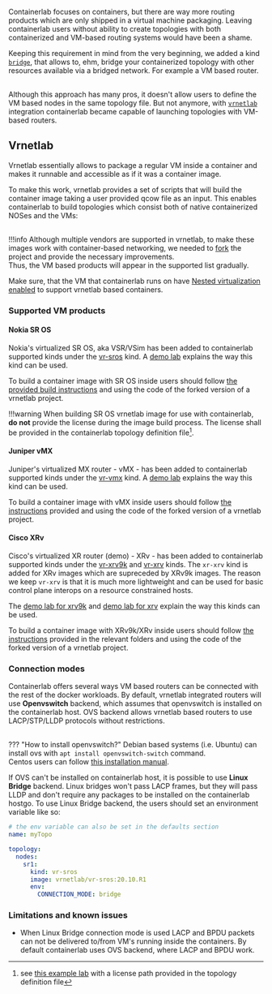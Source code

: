 Containerlab focuses on containers, but there are way more routing products which are only shipped in a virtual machine packaging. Leaving containerlab users without ability to create topologies with both containerized and VM-based routing systems would have been a shame.

Keeping this requirement in mind from the very beginning, we added a kind [`bridge`](../lab-examples/ext-bridge.md), that allows to, ehm, bridge your containerized topology with other resources available via a bridged network. For example a VM based router.

<div class="mxgraph" style="max-width:100%;border:1px solid transparent;margin:0 auto; display:block;" data-mxgraph="{&quot;page&quot;:0,&quot;zoom&quot;:1.5,&quot;highlight&quot;:&quot;#0000ff&quot;,&quot;nav&quot;:true,&quot;check-visible-state&quot;:true,&quot;resize&quot;:true,&quot;url&quot;:&quot;https://raw.githubusercontent.com/srl-wim/container-lab/diagrams/vrnetlab.drawio&quot;}"></div>

<script type="text/javascript" src="https://cdn.jsdelivr.net/gh/hellt/drawio-js@main/embed2.js" async></script>

Although this approach has many pros, it doesn't allow users to define the VM based nodes in the same topology file. But not anymore, with [`vrnetlab`](https://github.com/plajjan/vrnetlab) integration containerlab became capable of launching topologies with VM-based routers.

## Vrnetlab
Vrnetlab essentially allows to package a regular VM inside a container and makes it runnable and accessible as if it was a container image.

To make this work, vrnetlab provides a set of scripts that will build the container image taking a user provided qcow file as an input. This enables containerlab to build topologies which consist both of native containerized NOSes and the VMs:

<div class="mxgraph" style="max-width:100%;border:1px solid transparent;margin:0 auto; display:block;" data-mxgraph="{&quot;page&quot;:1,&quot;zoom&quot;:1.5,&quot;highlight&quot;:&quot;#0000ff&quot;,&quot;nav&quot;:true,&quot;check-visible-state&quot;:true,&quot;resize&quot;:true,&quot;url&quot;:&quot;https://raw.githubusercontent.com/srl-wim/container-lab/diagrams/vrnetlab.drawio&quot;}"></div>

!!!info
    Although multiple vendors are supported in vrnetlab, to make these images work with container-based networking, we needed to [fork](https://github.com/hellt/vrnetlab) the project and provide the necessary improvements.  
    Thus, the VM based products will appear in the supported list gradually.

Make sure, that the VM that containerlab runs on have [Nested virtualization enabled](https://stafwag.github.io/blog/blog/2018/06/04/nested-virtualization-in-kvm/) to support vrnetlab based containers.

### Supported VM products


#### Nokia SR OS
Nokia's virtualized SR OS, aka VSR/VSim has been added to containerlab supported kinds under the [vr-sros](kinds/vr-sros.md) kind. A [demo lab](../lab-examples/vr-sros.md) explains the way this kind can be used.

To build a container image with SR OS inside users should follow [the provided build instructions](https://github.com/hellt/vrnetlab/tree/master/sros#building-the-docker-image) and using the code of the forked version of a vrnetlab project.

!!!warning
    When building SR OS vrnetlab image for use with containerlab, **do not** provide the license during the image build process. The license shall be provided in the containerlab topology definition file[^1].

#### Juniper vMX
Juniper's virtualized MX router - vMX - has been added to containerlab supported kinds under the [vr-vmx](kinds/vr-vmx.md) kind. A [demo lab](../lab-examples/vr-vmx.md) explains the way this kind can be used.

To build a container image with vMX inside users should follow [the instructions](https://github.com/hellt/vrnetlab/tree/master/vmx#building-the-docker-image) provided and using the code of the forked version of a vrnetlab project.

#### Cisco XRv
Cisco's virtualized XR router (demo) - XRv - has been added to containerlab supported kinds under the [vr-xrv9k](kinds/vr-xrv9k.md) and [vr-xrv](kinds/vr-xrv.md) kinds. The `xr-xrv` kind is added for XRv images which are supreceded by XRv9k images. The reason we keep `vr-xrv` is that it is much more lightweight and can be used for basic control plane interops on a resource constrained hosts.

The [demo lab for xrv9k](../lab-examples/vr-xrv9k.md) and [demo lab for xrv](../lab-examples/vr-xrv.md) explain the way this kinds can be used.

To build a container image with XRv9k/XRv inside users should follow [the instructions](https://github.com/hellt/vrnetlab) provided in the relevant folders and using the code of the forked version of a vrnetlab project.


### Connection modes
Containerlab offers several ways VM based routers can be connected with the rest of the docker workloads. By default, vrnetlab integrated routers will use **Openvswitch** backend, which assumes that openvswitch is installed on the containerlab host. OVS backend allows vrnetlab based routers to use LACP/STP/LLDP protocols without restrictions.

<div class="mxgraph" style="max-width:100%;border:1px solid transparent;margin:0 auto; display:block;" data-mxgraph="{&quot;page&quot;:4,&quot;zoom&quot;:1.5,&quot;highlight&quot;:&quot;#0000ff&quot;,&quot;nav&quot;:true,&quot;check-visible-state&quot;:true,&quot;resize&quot;:true,&quot;url&quot;:&quot;https://raw.githubusercontent.com/srl-wim/container-lab/diagrams/vrnetlab.drawio&quot;}"></div>

??? "How to install openvswitch?"
    Debian based systems (i.e. Ubuntu) can install ovs with `apt install openvswitch-switch` command.  
    Centos users can follow [this installation manual](https://gist.github.com/umardx/a31bf6a13600a55c0d07d4ca33133834).

If OVS can't be installed on containerlab host, it is possible to use **Linux Bridge** backend. Linux bridges won't pass LACP frames, but they will pass LLDP and don't require any packages to be installed on the containerlab hostgo. To use Linux Bridge backend, the users should set an environment variable like so:

```yaml
# the env variable can also be set in the defaults section
name: myTopo

topology:
  nodes:
    sr1:
      kind: vr-sros
      image: vrnetlab/vr-sros:20.10.R1
      env:
        CONNECTION_MODE: bridge
```

### Limitations and known issues
* When Linux Bridge connection mode is used LACP and BPDU packets can not be delivered to/from VM's running inside the containers. By default containerlab uses OVS backend, where LACP and BPDU work.

[^1]: see [this example lab](../lab-examples/vr-sros.md) with a license path provided in the topology definition file
